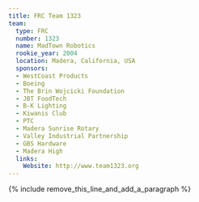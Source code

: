 ```yaml
---
title: FRC Team 1323
team:
  type: FRC
  number: 1323
  name: MadTown Robotics
  rookie_year: 2004
  location: Madera, California, USA
  sponsors:
  - WestCoast Products
  - Boeing
  - The Brin Wojcicki Foundation
  - JBT FoodTech
  - B-K Lighting
  - Kiwanis Club
  - PTC
  - Madera Sunrise Rotary
  - Valley Industrial Partnership
  - GBS Hardware
  - Madera High
  links:
    Website: http://www.team1323.org
---
```


{% include remove_this_line_and_add_a_paragraph %}